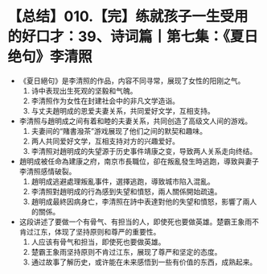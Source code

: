 # 【总结】010.【完】练就孩子一生受用的好口才：39、诗词篇丨第七集：《夏日绝句》李清照

-   《夏日絕句》是李清照的作品，内容不同寻常，展现了女性的阳刚之气。
    1.  诗中表现出生死观的坚毅和气魄。
    2.  李清照作为女性在封建社会中的非凡文学造诣。
    3.  与丈夫趙明成的恩爱夫妻关系，共同爱好文学，互相支持。
-   李清照与趙明成之间有着和睦的夫妻关系，共同创造了高级文人间的游戏。
    1.  夫妻间的“賭書潑茶”游戏展现了他们之间的默契和趣味。
    2.  两人共同爱好文学，互相支持对方的兴趣爱好。
    3.  李清照对趙明成的失望源于历史事件靖康之变，导致两人关系走向终结。
-   趙明成被任命為建康之府，南京市長職位，卻在叛亂發生時逃跑，導致與妻子李清照感情破裂。
    1.  趙明成逃避處理叛亂事件，選擇逃跑，導致城市陷入混亂。
    2.  李清照對趙明成的行為感到失望和憤怒，兩人關係開始疏遠。
    3.  趙明成最終因病身亡，李清照在詩中表達對他的失望和憤怒，影響了兩人的關係。
-   这段讲述了要做一个有骨气、有担当的人，即使死也要做英雄。楚霸王象雨不肯过江东，体现了坚持原则和尊严的重要性。
    1.  人应该有骨气和担当，即使死也要做英雄。
    2.  楚霸王象雨坚持原则不肯过江东，展现了尊严和坚定的态度。
    3.  通过故事了解历史，或许能在未来感悟到一些有价值的东西，成熟起来。